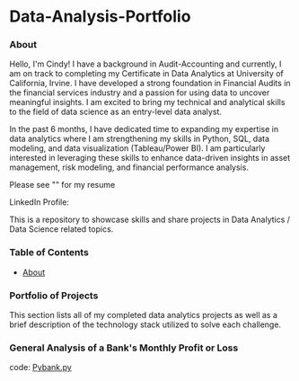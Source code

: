 # Data-Analysis-Portfolio
### About ###

Hello, I'm Cindy! I have a background in Audit-Accounting and currently, I am on track to completing my Certificate in Data Analytics at University of California, Irvine. I have developed a strong foundation in Financial Audits in the financial services industry and a passion for using data to uncover meaningful insights. I am excited to bring my technical and analytical skills to the field of data science as an entry-level data analyst.

In the past 6 months, I have dedicated time to expanding my expertise in data analytics where I am strengthening my skills in Python, SQL, data modeling, and data visualization (Tableau/Power BI). I am particularly interested in leveraging these skills to enhance data-driven insights in asset management, risk modeling, and financial performance analysis.

Please see "" for my resume

LinkedIn Profile: 

This is a repository to showcase skills and share projects in Data Analytics / Data Science related topics.

### Table of Contents ###

- [About](#About)


### Portfolio of Projects ###
This section lists all of my completed data analytics projects as well as a brief description of the technology stack utilized to solve each challenge.

### General Analysis of a Bank's Monthly Profit or Loss
code: [Pybank.py](../Python-challenge/Pybank/Pybank_starter.py)
